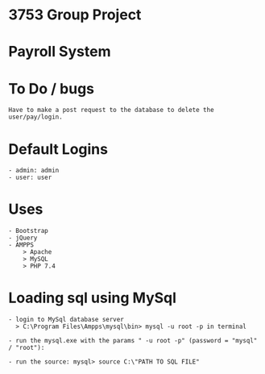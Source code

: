 # 3753 Group Project
# Payroll System

# To Do / bugs
    Have to make a post request to the database to delete the user/pay/login.

# Default Logins
    - admin: admin
    - user: user

# Uses
    - Bootstrap
    - jQuery
    - AMPPS
        > Apache
        > MySQL
        > PHP 7.4


# Loading sql using MySql
    - login to MySql database server
      > C:\Program Files\Ampps\mysql\bin> mysql -u root -p in terminal

    - run the mysql.exe with the params " -u root -p" (password = "mysql" / "root"):

    - run the source: mysql> source C:\"PATH TO SQL FILE"
